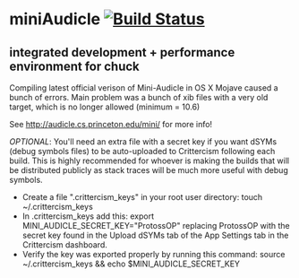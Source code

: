 # miniAudicle [![Build Status](https://travis-ci.org/ccrma/miniAudicle.svg?branch=master)](https://travis-ci.org/ccrma/miniAudicle)
## integrated development + performance environment for chuck

Compiling latest official verison of Mini-Audicle in OS X Mojave caused a bunch of errors.
Main problem was a bunch of xib files with a very old target, which is no longer allowed (minimum = 10.6)

See http://audicle.cs.princeton.edu/mini/ for more info!

*OPTIONAL*: You'll need an extra file with a secret key if you want dSYMs (debug symbols files) to be auto-uploaded to Crittercism following each build. This is highly recommended for whoever is making the builds that will be distributed publicly as stack traces will be much more useful with debug symbols. 

* Create a file ".crittercism_keys" in your root user directory: touch ~/.crittercism_keys
* In .crittercism_keys add this: export MINI_AUDICLE_SECRET_KEY="ProtossOP" replacing ProtossOP with the secret key found in the Upload dSYMs tab of the App Settings tab in the Crittercism dashboard.
* Verify the key was exported properly by running this command: source ~/.crittercism_keys && echo $MINI_AUDICLE_SECRET_KEY
